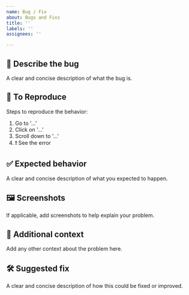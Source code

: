 ```yaml
---
name: Bug / Fix
about: Bugs and Fixs
title: ''
labels: ''
assignees: ''

---
```


## 🐞 Describe the bug  
A clear and concise description of what the bug is.

## 🔁 To Reproduce  
Steps to reproduce the behavior:  
1. Go to '...'  
2. Click on '...'  
3. Scroll down to '...'  
4. ❗ See the error

## ✅ Expected behavior  
A clear and concise description of what you expected to happen.

## 🖼️ Screenshots  
If applicable, add screenshots to help explain your problem.

## 🧩 Additional context  
Add any other context about the problem here.

## 🛠️ Suggested fix  
A clear and concise description of how this could be fixed or improved.
